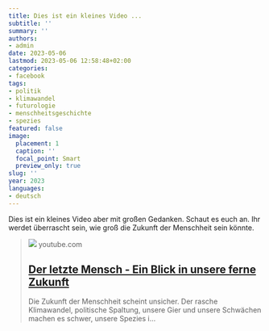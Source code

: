 ```yaml
---
title: Dies ist ein kleines Video ...
subtitle: ''
summary: ''
authors:
- admin
date: 2023-05-06
lastmod: 2023-05-06 12:58:48+02:00
categories:
- facebook
tags:
- politik
- klimawandel
- futurologie
- menschheitsgeschichte
- spezies
featured: false
image:
  placement: 1
  caption: ''
  focal_point: Smart
  preview_only: true
slug: ''
year: 2023
languages:
- deutsch
---
```


Dies ist ein kleines Video aber mit großen Gedanken. Schaut es euch an. Ihr werdet überrascht sein, wie groß die Zukunft der Menschheit sein könnte.
> [![](https://i.ytimg.com/vi/3ICfs-XMp0s/maxresdefault.jpg)](https://www.youtube.com/watch?v=3ICfs-XMp0s)
> youtube.com
> ## [Der letzte Mensch - Ein Blick in unsere ferne Zukunft](https://www.youtube.com/watch?v=3ICfs-XMp0s)
>
>Die Zukunft der Menschheit scheint unsicher. Der rasche Klimawandel, politische Spaltung, unsere Gier und unsere Schwächen machen es schwer, unsere Spezies i...